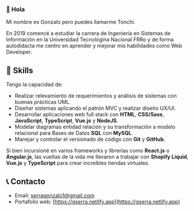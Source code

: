### 👋 Hola

Mi nombre es Gonzalo pero puedes llamarme Tonchi.

En 2019 comencé a estudiar la carrera de Ingeniería en Sistemas de Información en la Universidad Tecnológina Nacional FRRo y de forma autodidacta me centro en aprender y mejorar mis habilidades como Web Developer.

## 🧠 Skills

Tengo la capacidad de:
* Realizar relevamiento de requerimientos y análisis de sistemas con buenas prácticas UML.
* Diseñar sistemas aplicando el patrón MVC y realizar diseño UX/UI.
* Desarrollar aplicaciones web full stack con **HTML**, **CSS/Sass**, **JavaScript**, **TypeScript**, **Vue.js** y **NodeJS**.
* Modelar diagramas entidad relación y su transformación a  modelo relacional para Bases de Datos **SQL** con **MySQL**.
* Manejar y controlar el versionado de código con **Git** y **GitHub**.

Si bien incursioné en varios frameworks y librerías como **React.js** o **Angular.js**, las vueltas de la vida me llevaron a trabajar con **Shopify Liquid**, **Vue.js** y **TypeScript** para crear increíbles tiendas virtuales.

## 📞 Contacto

* Email: serragonzalo1@gmail.com
* Portafolio web: [https://gserra.netlify.app](https://gserra.netlify.app)
